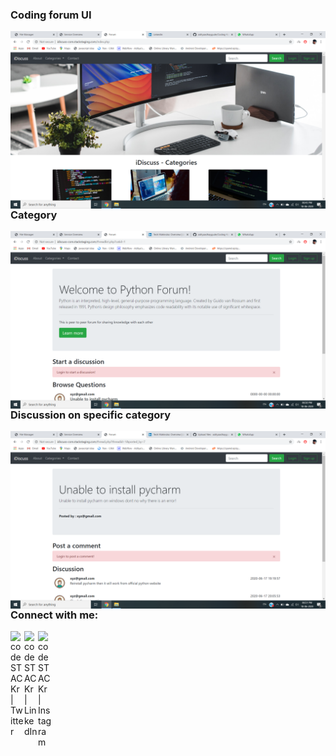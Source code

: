 ### Coding forum UI
<img align="left" alt="project UI" margin-bottom="25px" src="https://github.com/adityaadhaygude/Coding-forum/blob/master/Screenshot%20(136).png" />

### Category
<img align="left" alt="project UI" src="https://github.com/adityaadhaygude/Coding-forum/blob/master/Screenshot%20(137).png" />

### Discussion on specific category
<img align="left" alt="project UI" src="https://github.com/adityaadhaygude/Coding-forum/blob/master/Screenshot%20(138).png" />

### Connect with me:

[<img align="left" alt="codeSTACKr | Twitter" width="22px" src="https://cdn.jsdelivr.net/npm/simple-icons@v3/icons/twitter.svg" />][twitter]
[<img align="left" alt="codeSTACKr | LinkedIn" width="22px" src="https://cdn.jsdelivr.net/npm/simple-icons@v3/icons/linkedin.svg" />][linkedin]
[<img align="left" alt="codeSTACKr | Instagram" width="22px" src="https://cdn.jsdelivr.net/npm/simple-icons@v3/icons/instagram.svg" />][instagram]

[twitter]: https://twitter.com/aditya_dhaygude
[linkedin]: https://www.linkedin.com/in/aditya-dhaygude/
[instagram]: https://www.instagram.com/adityadhaygude/
